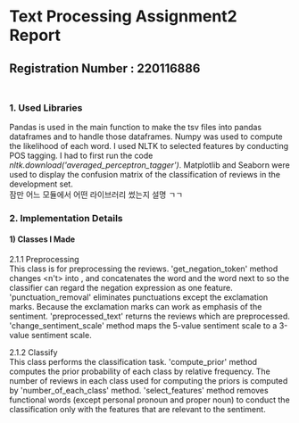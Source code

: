# Text Processing Assignment2 Report
## Registration Number : 220116886<br/><br/>

### 1. Used Libraries  
Pandas is used in the main function to make the tsv files into pandas dataframes and to handle those dataframes. Numpy was used to compute the likelihood of each word.
I used NLTK to selected features by conducting POS tagging. I had to first run the code *nltk.download('averaged_perceptron_tagger')*.
Matplotlib and Seaborn were used to display the confusion matrix of the classification of reviews in the development set.  
잠만 어느 모듈에서 어떤 라이브러리 썼는지 설명 ㄱㄱ 

### 2. Implementation Details  
#### 1) Classes I Made
2.1.1 Preprocessing  
This class is for preprocessing the reviews. 'get_negation_token' method changes <n't> into <not>, and concatenates the word <not> and the word next to <not> so the classifier can regard the negation expression as one feature.
'punctuation_removal' eliminates punctuations except the exclamation marks. Because the exclamation marks can work as emphasis of the sentiment. 'preprocessed_text' returns the reviews which are preprocessed. 
'change_sentiment_scale' method maps the 5-value sentiment scale to a 3-value sentiment scale.  
  
2.1.2 Classify  
This class performs the classification task. 'compute_prior' method computes the prior probability of each class by relative frequency.
The number of reviews in each class used for computing the priors is computed by 'number_of_each_class' method.
'select_features' method removes functional words (except personal pronoun and proper noun) to conduct the classification only with the features that are relevant to the sentiment.
